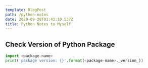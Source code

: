 ```yaml
---
template: BlogPost
path: /python-notes
date: 2020-09-28T01:43:10.537Z
title: Python Notes to Myself
---
```

## Check Version of Python Package
```python
import <package-name>
print('package version: {}'.format(<package-name>._version_))
```
